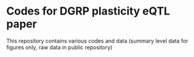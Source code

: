 # Codes for DGRP plasticity eQTL paper

This repository contains various codes and data (summary level data for figures only, raw data in public repository)
